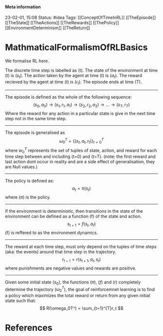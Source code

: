 #### Meta information
23-02-01, 15:08
Status: #idea
Tags: [[ConceptOfTimeInRL]] [[TheEpisode]] [[TheState]] [[TheActions]] [[TheRewards]] [[ThePolicy]] [[EnvironmentDeterminism]] [[TheReturn]]





# MathmaticalFormalismOfRLBasics

We formalise RL here.

The discrete time step is labelled as (t).
The state of the environment at time (t) is ($s_t$).
The action taken by the agent at time (t) is ($a_t$).
The reward recieved by the agent at time (t) is ($r_t$).
The episode ends at time (T).
___
The episode is defined as the whole of the following sequence: $$(s_0, a_0) \rightarrow (s_1, r_1, a_1) \rightarrow (s_2, r_2, a_2) \rightarrow \ldots \rightarrow (s_T, r_T)$$
Where the reward for any action in a particular state is give in the next time step not in the same time step.
___
The episode is generalised as $$\omega_0^T = \{(s_t, a_t, r_t)\}_{t=0}^T$$
where $w_0^T$ represents the set of tuples of state, action, and reward for each time step between and including (t=0) and (t=T). (note: the first reward and last action dont occur in reality and are a side effect of generalisation, they are Null values.)
___
The policy is defined as: 
$$
a_t = \pi(s_t)
$$where ($\pi$) is the policy.
___
If the environment is deterministic, then transitions in the state of the environment can be defined as a function (f) of the state and action.
$$
s_{t+1} = f(s_t, a_t)
$$
(f) is reffered to as the environment dynamics.
___
The reward at each time step, must only depend on the tuples of time steps (aka: the events) around that time step in the trajectory.
$$
r_{t+1} = r(s_{t+1}, a_t, s_t)
$$
where punishments are negative values and rewards are positive.
___
Given some initial state ($s_0$), the functions ($\pi$), ($f$) and ($r$) completely determine the trajectory ($\omega_0^T$), the goal of reinforcemnet learning is to find a policy which maximizes the total reward or return from  any given initial state such that: 
$$
R(\omega_0T^) = \sum_{t=1}^{T}r_t
$$

# References
